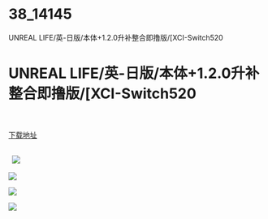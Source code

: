 # 38_14145
UNREAL LIFE/英-日版/本体+1.2.0升补整合即撸版/[XCI-Switch520
# UNREAL LIFE/英-日版/本体+1.2.0升补整合即撸版/[XCI-Switch520
 <br/></br>
[下载地址](https://www.switch520.cc/article/14145 "下载地址")
<br/></br>

<p><strong>&nbsp; <img src="https://www.switch520.cc/muke_img/upload_art_editor_20210522-1_4c88cc772fdabd846b4cfa216784e9f2.jpg"> </strong></p>
<p><img src="https://www.switch520.cc/muke_img/upload_art_editor_20210522-1_25f4f82ab9f33b6427be7a1f86937e04.jpg"></p>
<p><img src="https://www.switch520.cc/muke_img/upload_art_editor_20210522-1_5bd447902933e17f55ed4fb41b54c223.jpg"></p>
<p><img src="https://www.switch520.cc/muke_img/upload_art_editor_20210522-1_d3e6810d88ef71fe2a8f508917758c79.jpg"></p>
<p><strong>&nbsp;</strong></p>
